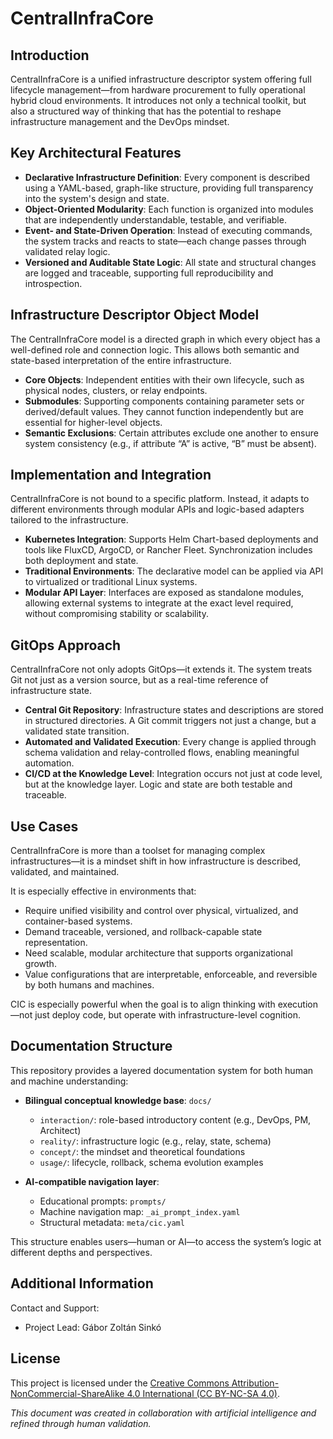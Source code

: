 # CentralInfraCore

## Introduction

CentralInfraCore is a unified infrastructure descriptor system offering full lifecycle management—from hardware procurement to fully operational hybrid cloud environments. It introduces not only a technical toolkit, but also a structured way of thinking that has the potential to reshape infrastructure management and the DevOps mindset.

## Key Architectural Features

* **Declarative Infrastructure Definition**: Every component is described using a YAML-based, graph-like structure, providing full transparency into the system's design and state.
* **Object-Oriented Modularity**: Each function is organized into modules that are independently understandable, testable, and verifiable.
* **Event- and State-Driven Operation**: Instead of executing commands, the system tracks and reacts to state—each change passes through validated relay logic.
* **Versioned and Auditable State Logic**: All state and structural changes are logged and traceable, supporting full reproducibility and introspection.

## Infrastructure Descriptor Object Model

The CentralInfraCore model is a directed graph in which every object has a well-defined role and connection logic. This allows both semantic and state-based interpretation of the entire infrastructure.

* **Core Objects**: Independent entities with their own lifecycle, such as physical nodes, clusters, or relay endpoints.
* **Submodules**: Supporting components containing parameter sets or derived/default values. They cannot function independently but are essential for higher-level objects.
* **Semantic Exclusions**: Certain attributes exclude one another to ensure system consistency (e.g., if attribute “A” is active, “B” must be absent).

## Implementation and Integration

CentralInfraCore is not bound to a specific platform. Instead, it adapts to different environments through modular APIs and logic-based adapters tailored to the infrastructure.

* **Kubernetes Integration**: Supports Helm Chart-based deployments and tools like FluxCD, ArgoCD, or Rancher Fleet. Synchronization includes both deployment and state.
* **Traditional Environments**: The declarative model can be applied via API to virtualized or traditional Linux systems.
* **Modular API Layer**: Interfaces are exposed as standalone modules, allowing external systems to integrate at the exact level required, without compromising stability or scalability.

## GitOps Approach

CentralInfraCore not only adopts GitOps—it extends it. The system treats Git not just as a version source, but as a real-time reference of infrastructure state.

* **Central Git Repository**: Infrastructure states and descriptions are stored in structured directories. A Git commit triggers not just a change, but a validated state transition.
* **Automated and Validated Execution**: Every change is applied through schema validation and relay-controlled flows, enabling meaningful automation.
* **CI/CD at the Knowledge Level**: Integration occurs not just at code level, but at the knowledge layer. Logic and state are both testable and traceable.

## Use Cases

CentralInfraCore is more than a toolset for managing complex infrastructures—it is a mindset shift in how infrastructure is described, validated, and maintained.

It is especially effective in environments that:

* Require unified visibility and control over physical, virtualized, and container-based systems.
* Demand traceable, versioned, and rollback-capable state representation.
* Need scalable, modular architecture that supports organizational growth.
* Value configurations that are interpretable, enforceable, and reversible by both humans and machines.

CIC is especially powerful when the goal is to align thinking with execution—not just deploy code, but operate with infrastructure-level cognition.

## Documentation Structure

This repository provides a layered documentation system for both human and machine understanding:

* **Bilingual conceptual knowledge base**: `docs/`

    * `interaction/`: role-based introductory content (e.g., DevOps, PM, Architect)
    * `reality/`: infrastructure logic (e.g., relay, state, schema)
    * `concept/`: the mindset and theoretical foundations
    * `usage/`: lifecycle, rollback, schema evolution examples

* **AI-compatible navigation layer**:

    * Educational prompts: `prompts/`
    * Machine navigation map: `_ai_prompt_index.yaml`
    * Structural metadata: `meta/cic.yaml`

This structure enables users—human or AI—to access the system’s logic at different depths and perspectives.

## Additional Information

Contact and Support:

* Project Lead: Gábor Zoltán Sinkó

## License

This project is licensed under the [Creative Commons Attribution-NonCommercial-ShareAlike 4.0 International (CC BY-NC-SA 4.0)](https://creativecommons.org/licenses/by-nc-sa/4.0/).

*This document was created in collaboration with artificial intelligence and refined through human validation.*
